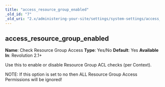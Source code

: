 ```yaml
---
title: "access_resource_group_enabled"
_old_id: "7"
_old_uri: "2.x/administering-your-site/settings/system-settings/access_resource_group_enabled"
---
```


## access\_resource\_group\_enabled

**Name**: Check Resource Group Access 
**Type**: Yes/No 
**Default**: Yes 
**Available In**: Revolution 2.1+

Use this to enable or disable Resource Group ACL checks (per Context).

NOTE: If this option is set to no then ALL Resource Group Access Permissions will be ignored!